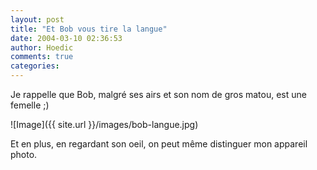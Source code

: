 ```yaml
---
layout: post
title: "Et Bob vous tire la langue"
date: 2004-03-10 02:36:53
author: Hoedic
comments: true
categories: 
---
```



Je rappelle que Bob, malgré ses airs et son nom de gros matou, est une femelle ;)

![Image]({{ site.url }}/images/bob-langue.jpg)


Et en plus, en regardant son oeil, on peut même distinguer mon appareil photo.